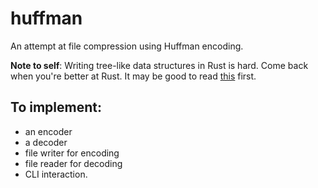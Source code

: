 # huffman

An attempt at file compression using Huffman encoding.

**Note to self**: Writing tree-like data structures in Rust is hard. Come back
when you're better at Rust. It may be good to read
[this](https://rust-unofficial.github.io/too-many-lists/index.html) first.

## To implement:

- an encoder
- a decoder
- file writer for encoding
- file reader for decoding
- CLI interaction.